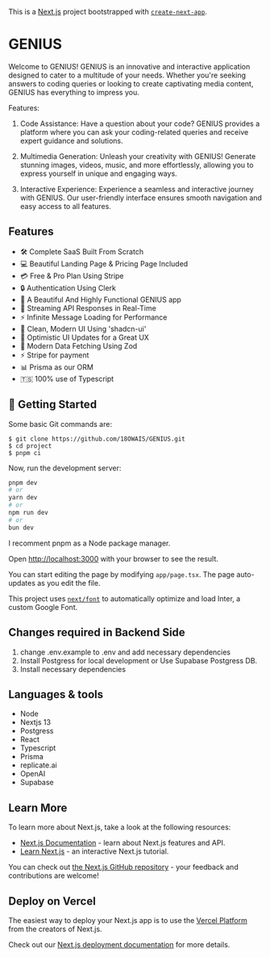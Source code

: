 This is a [Next.js](https://nextjs.org/) project bootstrapped with [`create-next-app`](https://github.com/vercel/next.js/tree/canary/packages/create-next-app).


# GENIUS
Welcome to GENIUS!
GENIUS is an innovative and interactive application designed to cater to a multitude of your needs. Whether you're seeking answers to coding queries or looking to create captivating media content, GENIUS has everything to impress you.

Features:
1. Code Assistance:
Have a question about your code? GENIUS provides a platform where you can ask your coding-related queries and receive expert guidance and solutions.

2. Multimedia Generation:
Unleash your creativity with GENIUS! Generate stunning images, videos, music, and more effortlessly, allowing you to express yourself in unique and engaging ways.

3. Interactive Experience:
Experience a seamless and interactive journey with GENIUS. Our user-friendly interface ensures smooth navigation and easy access to all features.

## Features

- 🛠️ Complete SaaS Built From Scratch
- 💻 Beautiful Landing Page & Pricing Page Included
- 💳 Free & Pro Plan Using Stripe
- 🔒 Authentication Using Clerk
- 📄 A Beautiful And Highly Functional GENIUS app
- 🔄 Streaming API Responses in Real-Time
- ⚡ Infinite Message Loading for Performance
- 🎨 Clean, Modern UI Using 'shadcn-ui'
- 🚀 Optimistic UI Updates for a Great UX
- 🔧 Modern Data Fetching Using Zod
- ⚡ Stripe for payment
- 📊 Prisma as our ORM
- 🇹🇸  100% use of Typescript

## 🚀 Getting Started

Some basic Git commands are:

    $ git clone https://github.com/18OWAIS/GENIUS.git
    $ cd project
    $ pnpm ci

Now, run the development server:

```bash
pnpm dev
# or
yarn dev
# or
npm run dev
# or
bun dev
```
I recomment pnpm as a Node package manager. 

Open [http://localhost:3000](http://localhost:3000) with your browser to see the result.

You can start editing the page by modifying `app/page.tsx`. The page auto-updates as you edit the file.

This project uses [`next/font`](https://nextjs.org/docs/basic-features/font-optimization) to automatically optimize and load Inter, a custom Google Font.

## Changes required in Backend Side
  1. change .env.example to .env and add necessary dependencies
  2. Install Postgress for local development or Use Supabase Postgress DB.
  3. Install necessary dependencies

## Languages & tools
* Node
* Nextjs 13
* Postgress
* React
* Typescript
* Prisma
* replicate.ai
* OpenAI
* Supabase


   

## Learn More

To learn more about Next.js, take a look at the following resources:

- [Next.js Documentation](https://nextjs.org/docs) - learn about Next.js features and API.
- [Learn Next.js](https://nextjs.org/learn) - an interactive Next.js tutorial.

You can check out [the Next.js GitHub repository](https://github.com/vercel/next.js/) - your feedback and contributions are welcome!

## Deploy on Vercel

The easiest way to deploy your Next.js app is to use the [Vercel Platform](https://vercel.com/new?utm_medium=default-template&filter=next.js&utm_source=create-next-app&utm_campaign=create-next-app-readme) from the creators of Next.js.

Check out our [Next.js deployment documentation](https://nextjs.org/docs/deployment) for more details.
